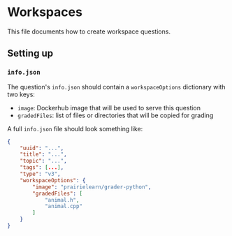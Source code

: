 # Workspaces

This file documents how to create workspace questions.

## Setting up

### `info.json`

The question's `info.json` should contain a `workspaceOptions` dictionary with two keys:

* `image`: Dockerhub image that will be used to serve this question
* `gradedFiles`: list of files or directories that will be copied for grading

A full `info.json` file should look something like:

```json
{
    "uuid": "...",
    "title": "...",
    "topic": "...",
    "tags": [...],
    "type": "v3",
    "workspaceOptions": {
        "image": "prairielearn/grader-python",
        "gradedFiles": [
            "animal.h",
            "animal.cpp"
        ]
    }
}
```
